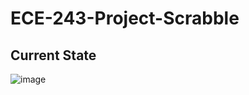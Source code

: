 # ECE-243-Project-Scrabble

## Current State
![image](https://user-images.githubusercontent.com/61927002/114256132-d1c81300-996c-11eb-991f-9d249c4614e3.png)
